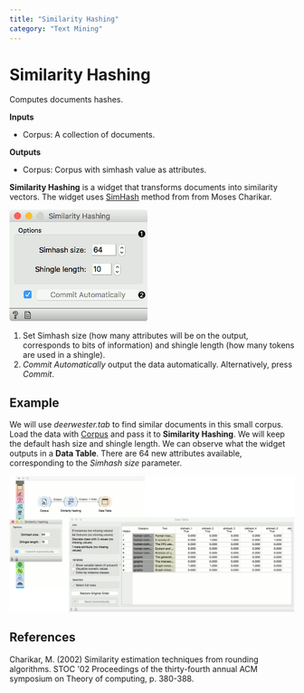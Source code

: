 ```yaml
---
title: "Similarity Hashing"
category: "Text Mining"
---
```

Similarity Hashing
==================

Computes documents hashes.

**Inputs**

- Corpus: A collection of documents.

**Outputs**

- Corpus: Corpus with simhash value as attributes.

**Similarity Hashing** is a widget that transforms documents into similarity vectors. The widget uses [SimHash](https://en.wikipedia.org/wiki/SimHash) method from from Moses Charikar.

![](/widget-catalog/text-mining/images/Similarity-Hashing-stamped.png)

1. Set Simhash size (how many attributes will be on the output, corresponds to bits of information) and shingle length (how many tokens are used in a shingle).
2. *Commit Automatically* output the data automatically. Alternatively, press *Commit*.

Example
-------

We will use *deerwester.tab* to find similar documents in this small corpus. Load the data with [Corpus](/widget-catalog/text-mining/corpus-widget) and pass it to **Similarity Hashing**. We will keep the default hash size and shingle length. We can observe what the widget outputs in a **Data Table**. There are 64 new attributes available, corresponding to the *Simhash size* parameter.

![](/widget-catalog/text-mining/images/Similarity-Hashing-Example.png)

References
----------

Charikar, M. (2002) Similarity estimation techniques from rounding algorithms. STOC '02 Proceedings of the thirty-fourth annual ACM symposium on Theory of computing, p. 380-388.
